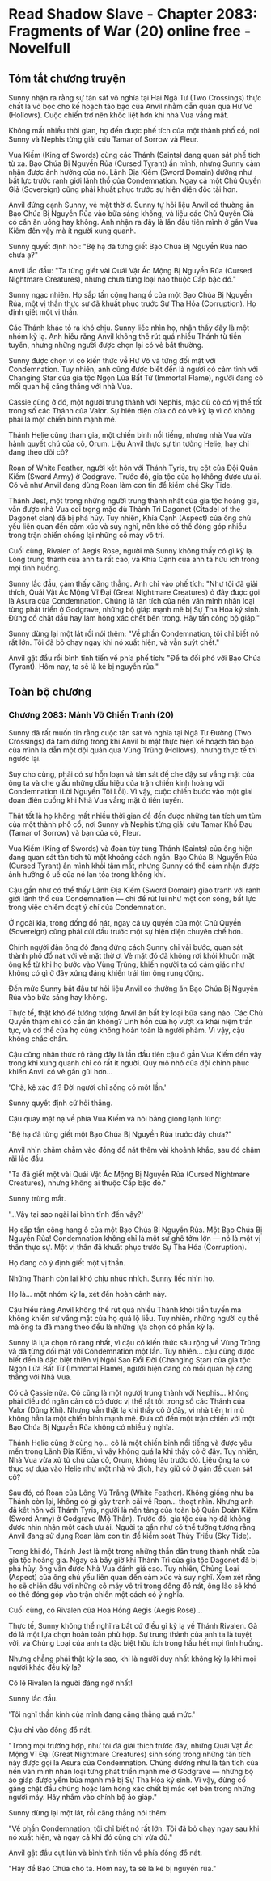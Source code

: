 # Read Shadow Slave - Chapter 2083: Fragments of War (20) online free - Novelfull

## Tóm tắt chương truyện

Sunny nhận ra rằng sự tàn sát vô nghĩa tại Hai Ngã Tư (Two Crossings) thực chất là vỏ bọc cho kế hoạch táo bạo của Anvil nhằm dẫn quân qua Hư Vô (Hollows). Cuộc chiến trở nên khốc liệt hơn khi nhà Vua vắng mặt.

Không mất nhiều thời gian, họ đến được phế tích của một thành phố cổ, nơi Sunny và Nephis từng giải cứu Tamar of Sorrow và Fleur.

Vua Kiếm (King of Swords) cùng các Thánh (Saints) đang quan sát phế tích từ xa. Bạo Chúa Bị Nguyền Rủa (Cursed Tyrant) ẩn mình, nhưng Sunny cảm nhận được ảnh hưởng của nó. Lãnh Địa Kiếm (Sword Domain) dường như bất lực trước ranh giới lãnh thổ của Condemnation. Ngay cả một Chủ Quyền Giả (Sovereign) cũng phải khuất phục trước sự hiện diện độc tài hơn.

Anvil đứng cạnh Sunny, vẻ mặt thờ ơ. Sunny tự hỏi liệu Anvil có thường ăn Bạo Chúa Bị Nguyền Rủa vào bữa sáng không, và liệu các Chủ Quyền Giả có cần ăn uống hay không. Anh nhận ra đây là lần đầu tiên mình ở gần Vua Kiếm đến vậy mà ít người xung quanh.

Sunny quyết định hỏi: "Bệ hạ đã từng giết Bạo Chúa Bị Nguyền Rủa nào chưa ạ?"

Anvil lắc đầu: "Ta từng giết vài Quái Vật Ác Mộng Bị Nguyền Rủa (Cursed Nightmare Creatures), nhưng chưa từng loại nào thuộc Cấp bậc đó."

Sunny ngạc nhiên. Họ sắp tấn công hang ổ của một Bạo Chúa Bị Nguyền Rủa, một vị thần thực sự đã khuất phục trước Sự Tha Hóa (Corruption). Họ định giết một vị thần.

Các Thánh khác tỏ ra khó chịu. Sunny liếc nhìn họ, nhận thấy đây là một nhóm kỳ lạ. Anh hiểu rằng Anvil không thể rút quá nhiều Thánh từ tiền tuyến, nhưng những người được chọn lại có vẻ bất thường.

Sunny được chọn vì có kiến thức về Hư Vô và từng đối mặt với Condemnation. Tuy nhiên, anh cũng được biết đến là người có cảm tình với Changing Star của gia tộc Ngọn Lửa Bất Tử (Immortal Flame), người đang có mối quan hệ căng thẳng với nhà Vua.

Cassie cũng ở đó, một người trung thành với Nephis, mặc dù cô có vị thế tốt trong số các Thánh của Valor. Sự hiện diện của cô có vẻ kỳ lạ vì cô không phải là một chiến binh mạnh mẽ.

Thánh Helie cũng tham gia, một chiến binh nổi tiếng, nhưng nhà Vua vừa hành quyết chú của cô, Orum. Liệu Anvil thực sự tin tưởng Helie, hay chỉ đang theo dõi cô?

Roan of White Feather, người kết hôn với Thánh Tyris, trụ cột của Đội Quân Kiếm (Sword Army) ở Godgrave. Trước đó, gia tộc của họ không được ưu ái. Có vẻ như Anvil đang dùng Roan làm con tin để kiềm chế Sky Tide.

Thánh Jest, một trong những người trung thành nhất của gia tộc hoàng gia, vẫn được nhà Vua coi trọng mặc dù Thành Trì Dagonet (Citadel of the Dagonet clan) đã bị phá hủy. Tuy nhiên, Khía Cạnh (Aspect) của ông chủ yếu liên quan đến cảm xúc và suy nghĩ, nên khó có thể đóng góp nhiều trong trận chiến chống lại những cỗ máy vô tri.

Cuối cùng, Rivalen of Aegis Rose, người mà Sunny không thấy có gì kỳ lạ. Lòng trung thành của anh ta rất cao, và Khía Cạnh của anh ta hữu ích trong mọi tình huống.

Sunny lắc đầu, cảm thấy căng thẳng. Anh chỉ vào phế tích: "Như tôi đã giải thích, Quái Vật Ác Mộng Vĩ Đại (Great Nightmare Creatures) ở đây được gọi là Asura của Condemnation. Chúng là tàn tích của nền văn minh nhân loại từng phát triển ở Godgrave, những bộ giáp mạnh mẽ bị Sự Tha Hóa ký sinh. Đừng cố chặt đầu hay làm hỏng xác chết bên trong. Hãy tấn công bộ giáp."

Sunny dừng lại một lát rồi nói thêm: "Về phần Condemnation, tôi chỉ biết nó rất lớn. Tôi đã bỏ chạy ngay khi nó xuất hiện, và vẫn suýt chết."

Anvil gật đầu rồi bình tĩnh tiến về phía phế tích: "Để ta đối phó với Bạo Chúa (Tyrant). Hôm nay, ta sẽ là kẻ bị nguyền rủa."

## Toàn bộ chương

### Chương 2083: Mảnh Vỡ Chiến Tranh (20)

Sunny đã rất muốn tin rằng cuộc tàn sát vô nghĩa tại Ngã Tư Đường (Two Crossings) đã tạm dừng trong khi Anvil bí mật thực hiện kế hoạch táo bạo của mình là dẫn một đội quân qua Vùng Trũng (Hollows), nhưng thực tế thì ngược lại.

Suy cho cùng, phải có sự hỗn loạn và tàn sát để che đậy sự vắng mặt của ông ta và che giấu những dấu hiệu của trận chiến kinh hoàng với Condemnation (Lời Nguyền Tội Lỗi). Vì vậy, cuộc chiến bước vào một giai đoạn điên cuồng khi Nhà Vua vắng mặt ở tiền tuyến.

Thật tốt là họ không mất nhiều thời gian để đến được những tàn tích um tùm của một thành phố cổ, nơi Sunny và Nephis từng giải cứu Tamar Khổ Đau (Tamar of Sorrow) và bạn của cô, Fleur.

Vua Kiếm (King of Swords) và đoàn tùy tùng Thánh (Saints) của ông hiện đang quan sát tàn tích từ một khoảng cách ngắn. Bạo Chúa Bị Nguyền Rủa (Cursed Tyrant) ẩn mình khỏi tầm mắt, nhưng Sunny có thể cảm nhận được ảnh hưởng ô uế của nó lan tỏa trong không khí.

Cậu gần như có thể thấy Lãnh Địa Kiếm (Sword Domain) giao tranh với ranh giới lãnh thổ của Condemnation — chỉ để rút lui như một con sóng, bất lực trong việc chiếm đoạt ý chí của Condemnation.

Ở ngoài kia, trong đống đổ nát, ngay cả uy quyền của một Chủ Quyền (Sovereign) cũng phải cúi đầu trước một sự hiện diện chuyên chế hơn.

Chính người đàn ông đó đang đứng cách Sunny chỉ vài bước, quan sát thành phố đổ nát với vẻ mặt thờ ơ. Vẻ mặt đó đã không rời khỏi khuôn mặt ông kể từ khi họ bước vào Vùng Trũng, khiến người ta có cảm giác như không có gì ở đây xứng đáng khiến trái tim ông rung động.

Đến mức Sunny bắt đầu tự hỏi liệu Anvil có thường ăn Bạo Chúa Bị Nguyền Rủa vào bữa sáng hay không.

Thực tế, thật khó để tưởng tượng Anvil ăn bất kỳ loại bữa sáng nào. Các Chủ Quyền thậm chí có cần ăn không? Linh hồn của họ vượt xa khái niệm trần tục, và cơ thể của họ cũng không hoàn toàn là người phàm. Vì vậy, cậu không chắc chắn.

Cậu cũng nhận thức rõ rằng đây là lần đầu tiên cậu ở gần Vua Kiếm đến vậy trong khi xung quanh chỉ có rất ít người. Quy mô nhỏ của đội chinh phục khiến Anvil có vẻ gần gũi hơn…

'Chà, kệ xác đi? Đời người chỉ sống có một lần.'

Sunny quyết định cứ hỏi thẳng.

Cậu quay mặt nạ về phía Vua Kiếm và nói bằng giọng lạnh lùng:

"Bệ hạ đã từng giết một Bạo Chúa Bị Nguyền Rủa trước đây chưa?"

Anvil nhìn chằm chằm vào đống đổ nát thêm vài khoảnh khắc, sau đó chậm rãi lắc đầu.

"Ta đã giết một vài Quái Vật Ác Mộng Bị Nguyền Rủa (Cursed Nightmare Creatures), nhưng không ai thuộc Cấp bậc đó."

Sunny trừng mắt.

'...Vậy tại sao ngài lại bình tĩnh đến vậy?'

Họ sắp tấn công hang ổ của một Bạo Chúa Bị Nguyền Rủa. Một Bạo Chúa Bị Nguyền Rủa! Condemnation không chỉ là một sự ghê tởm lớn — nó là một vị thần thực sự. Một vị thần đã khuất phục trước Sự Tha Hóa (Corruption).

Họ đang có ý định giết một vị thần.

Những Thánh còn lại khó chịu nhúc nhích. Sunny liếc nhìn họ.

Họ là… một nhóm kỳ lạ, xét đến hoàn cảnh này.

Cậu hiểu rằng Anvil không thể rút quá nhiều Thánh khỏi tiền tuyến mà không khiến sự vắng mặt của họ quá lộ liễu. Tuy nhiên, những người cụ thể mà ông ta đã mang theo đều là những lựa chọn có phần kỳ lạ.

Sunny là lựa chọn rõ ràng nhất, vì cậu có kiến thức sâu rộng về Vùng Trũng và đã từng đối mặt với Condemnation một lần. Tuy nhiên… cậu cũng được biết đến là đặc biệt thiên vị Ngôi Sao Đổi Đời (Changing Star) của gia tộc Ngọn Lửa Bất Tử (Immortal Flame), người hiện đang có mối quan hệ căng thẳng với Nhà Vua.

Có cả Cassie nữa. Cô cũng là một người trung thành với Nephis… không phải điều đó ngăn cản cô có được vị thế rất tốt trong số các Thánh của Valor (Dũng Khí). Nhưng vẫn thật lạ khi thấy cô ở đây, vì nhà tiên tri mù không hẳn là một chiến binh mạnh mẽ. Đưa cô đến một trận chiến với một Bạo Chúa Bị Nguyền Rủa không có nhiều ý nghĩa.

Thánh Helie cũng ở cùng họ… cô là một chiến binh nổi tiếng và được yêu mến trong Lãnh Địa Kiếm, vì vậy không quá lạ khi thấy cô ở đây. Tuy nhiên, Nhà Vua vừa xử tử chú của cô, Orum, không lâu trước đó. Liệu ông ta có thực sự dựa vào Helie như một nhà vô địch, hay giữ cô ở gần để quan sát cô?

Sau đó, có Roan của Lông Vũ Trắng (White Feather). Không giống như ba Thánh còn lại, không có gì gây tranh cãi về Roan… thoạt nhìn. Nhưng anh đã kết hôn với Thánh Tyris, người là nền tảng của toàn bộ Quân Đoàn Kiếm (Sword Army) ở Godgrave (Mộ Thần). Trước đó, gia tộc của họ đã không được nhìn nhận một cách ưu ái. Người ta gần như có thể tưởng tượng rằng Anvil đang sử dụng Roan làm con tin để kiểm soát Thủy Triều (Sky Tide).

Trong khi đó, Thánh Jest là một trong những thần dân trung thành nhất của gia tộc hoàng gia. Ngay cả bây giờ khi Thành Trì của gia tộc Dagonet đã bị phá hủy, ông vẫn được Nhà Vua đánh giá cao. Tuy nhiên, Chủng Loại (Aspect) của ông chủ yếu liên quan đến cảm xúc và suy nghĩ. Xem xét rằng họ sẽ chiến đấu với những cỗ máy vô tri trong đống đổ nát, ông lão sẽ khó có thể đóng góp vào trận chiến một cách có ý nghĩa.

Cuối cùng, có Rivalen của Hoa Hồng Aegis (Aegis Rose)…

Thực tế, Sunny không thể nghĩ ra bất cứ điều gì kỳ lạ về Thánh Rivalen. Gã đó là một lựa chọn hoàn toàn phù hợp. Sự trung thành của anh ta là tuyệt vời, và Chủng Loại của anh ta đặc biệt hữu ích trong hầu hết mọi tình huống.

Nhưng chẳng phải thật kỳ lạ sao, khi là người duy nhất không kỳ lạ khi mọi người khác đều kỳ lạ?

Có lẽ Rivalen là người đáng ngờ nhất!

Sunny lắc đầu.

'Tôi nghĩ thần kinh của mình đang căng thẳng quá mức.'

Cậu chỉ vào đống đổ nát.

"Trong mọi trường hợp, như tôi đã giải thích trước đây, những Quái Vật Ác Mộng Vĩ Đại (Great Nightmare Creatures) sinh sống trong những tàn tích này được gọi là Asura của Condemnation. Chúng dường như là tàn tích của nền văn minh nhân loại từng phát triển mạnh mẽ ở Godgrave — những bộ áo giáp được yểm bùa mạnh mẽ bị Sự Tha Hóa ký sinh. Vì vậy, đừng cố gắng chặt đầu chúng hoặc làm hỏng xác chết bị mắc kẹt bên trong những người máy. Hãy nhắm vào chính bộ áo giáp."

Sunny dừng lại một lát, rồi căng thẳng nói thêm:

"Về phần Condemnation, tôi chỉ biết nó rất lớn. Tôi đã bỏ chạy ngay sau khi nó xuất hiện, và ngay cả khi đó cũng chỉ vừa đủ."

Anvil gật đầu cụt lủn và bình tĩnh tiến về phía đống đổ nát.

"Hãy để Bạo Chúa cho ta. Hôm nay, ta sẽ là kẻ bị nguyền rủa."